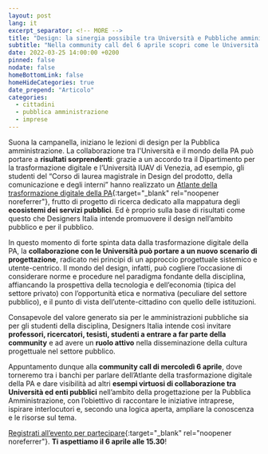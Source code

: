 ```yaml
---
layout: post
lang: it
excerpt_separator: <!-- MORE -->
title: "Design: la sinergia possibile tra Università e Pubbliche amministrazioni"
subtitle: "Nella community call del 6 aprile scopri come le Università possono contribuire alla trasformazione dei servizi pubblici digitali"
date: 2022-03-25 14:00:00 +0200
pinned: false
nodate: false
homeBottomLink: false
homeHideCategories: true
date_prepend: "Articolo"
categories:
  - cittadini
  - pubblica amministrazione
  - imprese
---
```


<!-- MORE -->
Suona la campanella, iniziano le lezioni di design per la Pubblica amministrazione. La collaborazione tra l'Università e il mondo della PA può portare a **risultati sorprendenti**: grazie a un accordo tra il Dipartimento per la trasformazione digitale e l’Università IUAV di Venezia, ad esempio, gli studenti del “Corso di laurea magistrale in Design del prodotto, della comunicazione e degli interni” hanno  realizzato un [Atlante della trasformazione digitale della PA](https://designers.italia.it/progetti/atlante-della-trasformazione-digitale/){:target="_blank" rel="noopener noreferrer"}, frutto di progetto di ricerca dedicato alla mappatura degli **ecosistemi dei servizi pubblici**. Ed è proprio sulla base di risultati come questo che Designers Italia intende promuovere il design nell’ambito pubblico e per il pubblico.

In questo momento di forte spinta data dalla trasformazione digitale della PA, la **collaborazione con le Università può portare a un nuovo scenario di progettazione**, radicato nei principi di un approccio progettuale sistemico e utente-centrico. Il mondo del design, infatti, può cogliere l’occasione di considerare norme e procedure nel paradigma fondante della disciplina, affiancando la prospettiva della tecnologia e dell’economia (tipica del settore privato) con l’opportunità etica e normativa (peculiare del settore pubblico), e il punto di vista dell’utente-cittadino con quello delle istituzioni.

Consapevole del valore generato sia per le amministrazioni pubbliche sia per gli studenti della disciplina, Designers Italia intende così invitare **professori, ricercatori, tesisti, studenti a entrare a far parte della community** e ad avere un **ruolo attivo** nella disseminazione della cultura progettuale nel settore pubblico.

Appuntamento dunque alla **community call di mercoledì 6 aprile**, dove torneremo tra i banchi per parlare dell’Atlante della trasformazione digitale della PA e dare visibilità ad altri **esempi virtuosi di collaborazione tra Università ed enti pubblici** nell’ambito della progettazione per la Pubblica Amministrazione, con l’obiettivo di raccontare le iniziative intraprese, ispirare interlocutori e, secondo una logica aperta, ampliare la conoscenza e le risorse sul tema.

[Registrati all’evento per partecipare](https://mobilizon.it/events/a6349415-b43f-4b63-8c92-c06a647a1cc0){:target="_blank" rel="noopener noreferrer"}. **Ti aspettiamo il 6 aprile alle 15.30**!
